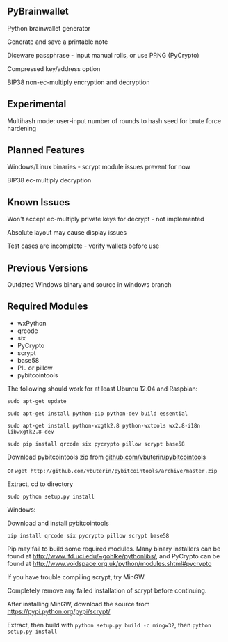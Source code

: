 PyBrainwallet
-------------
Python brainwallet generator

Generate and save a printable note

Diceware passphrase - input manual rolls, or use PRNG (PyCrypto)

Compressed key/address option

BIP38 non-ec-multiply encryption and decryption


Experimental  
------------
Multihash mode: user-input number of rounds to hash seed for brute force hardening


Planned Features  
----------------
Windows/Linux binaries - scrypt module issues prevent for now

BIP38 ec-multiply decryption

Known Issues
------------
Won't accept ec-multiply private keys for decrypt - not implemented

Absolute layout may cause display issues

Test cases are incomplete - verify wallets before use


Previous Versions
-----------------
Outdated Windows binary and source in windows branch


Required Modules
----------------
* wxPython
* qrcode
* six
* PyCrypto
* scrypt
* base58
* PIL or pillow
* pybitcointools


The following should work for at least Ubuntu 12.04 and Raspbian:

```sudo apt-get update```

```sudo apt-get install python-pip python-dev build essential```

```sudo apt-get install python-wxgtk2.8 python-wxtools wx2.8-i18n libwxgtk2.8-dev```

```sudo pip install qrcode six pycrypto pillow scrypt base58```

Download pybitcointools zip from [github.com/vbuterin/pybitcointools](https://github.com/vbuterin/pybitcointools)

or `wget http://github.com/vbuterin/pybitcointools/archive/master.zip`

Extract, cd to directory

```sudo python setup.py install```



Windows:

Download and install pybitcointools

```pip install qrcode six pycrypto pillow scrypt base58```

Pip may fail to build some required modules. Many binary installers can be found at http://www.lfd.uci.edu/~gohlke/pythonlibs/, and PyCrypto can be found at http://www.voidspace.org.uk/python/modules.shtml#pycrypto

If you have trouble compiling scrypt, try MinGW.

Completely remove any failed installation of scrypt before continuing.

After installing MinGW, download the source from https://pypi.python.org/pypi/scrypt/

Extract, then build with `python setup.py build -c mingw32`, then `python setup.py install`


